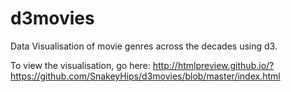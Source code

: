 # d3movies
Data Visualisation of movie genres across the decades using d3.

To view the visualisation, go here: http://htmlpreview.github.io/?https://github.com/SnakeyHips/d3movies/blob/master/index.html
